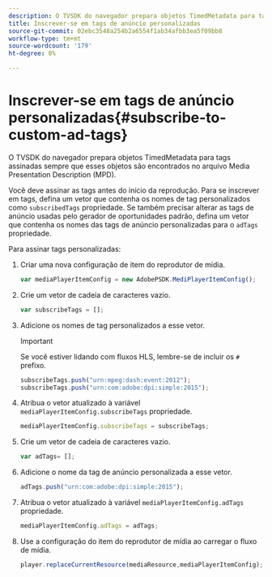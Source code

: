 ```yaml
---
description: O TVSDK do navegador prepara objetos TimedMetadata para tags assinadas sempre que esses objetos são encontrados no arquivo Media Presentation Description (MPD).
title: Inscrever-se em tags de anúncio personalizadas
source-git-commit: 02ebc3548a254b2a6554f1ab34afbb3ea5f09bb8
workflow-type: tm+mt
source-wordcount: '179'
ht-degree: 0%

---
```


# Inscrever-se em tags de anúncio personalizadas{#subscribe-to-custom-ad-tags}

O TVSDK do navegador prepara objetos TimedMetadata para tags assinadas sempre que esses objetos são encontrados no arquivo Media Presentation Description (MPD).

Você deve assinar as tags antes do início da reprodução.
Para se inscrever em tags, defina um vetor que contenha os nomes de tag personalizados como `subscribedTags` propriedade. Se também precisar alterar as tags de anúncio usadas pelo gerador de oportunidades padrão, defina um vetor que contenha os nomes das tags de anúncio personalizadas para o `adTags` propriedade.

Para assinar tags personalizadas:

1. Criar uma nova configuração de item do reprodutor de mídia.

   ```js
   var mediaPlayerItemConfig = new AdobePSDK.MediPlayerItemConfig();
   ```

1. Crie um vetor de cadeia de caracteres vazio.

   ```js
   var subscribeTags = [];
   ```

1. Adicione os nomes de tag personalizados a esse vetor.

   >[!IMPORTANT]
   >
   >Se você estiver lidando com fluxos HLS, lembre-se de incluir os `#` prefixo.

   ```js
   subscribeTags.push("urn:mpeg:dash:event:2012"); 
   subscribeTags.push("urn:com:adobe:dpi:simple:2015"); 
   ```

1. Atribua o vetor atualizado à variável `mediaPlayerItemConfig.subscribeTags` propriedade.

   ```js
   mediaPlayerItemConfig.subscribeTags = subscribeTags;
   ```

1. Crie um vetor de cadeia de caracteres vazio.

   ```js
   var adTags= [];
   ```

1. Adicione o nome da tag de anúncio personalizada a esse vetor.

   ```js
   adTags.push("urn:com:adobe:dpi:simple:2015");
   ```

1. Atribua o vetor atualizado à variável `mediaPlayerItemConfig.adTags` propriedade.

   ```js
   mediaPlayerItemConfig.adTags = adTags;
   ```

1. Use a configuração do item do reprodutor de mídia ao carregar o fluxo de mídia.

   ```js
   player.replaceCurrentResource(mediaResource,mediaPlayerItemConfig);
   ```

